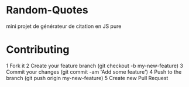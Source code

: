 # Random-Quotes
mini projet de générateur de citation en JS pure


# Contributing

1 Fork it
2 Create your feature branch (git checkout -b my-new-feature)
3 Commit your changes (git commit -am 'Add some feature')
4 Push to the branch (git push origin my-new-feature)
5 Create new Pull Request
